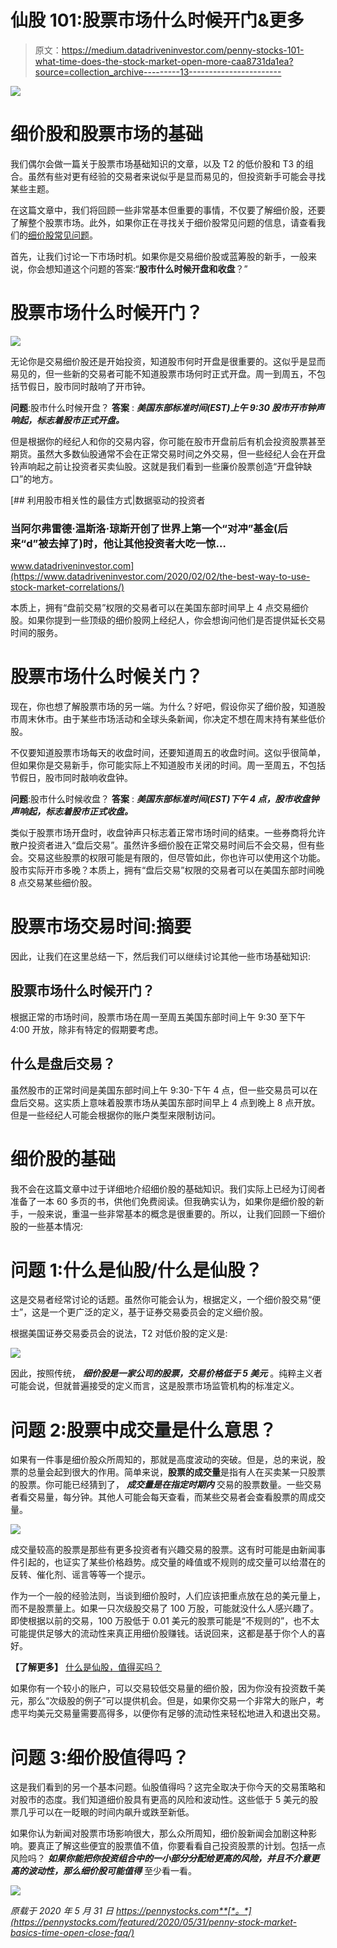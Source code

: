 # 仙股 101:股票市场什么时候开门&更多

> 原文：<https://medium.datadriveninvestor.com/penny-stocks-101-what-time-does-the-stock-market-open-more-caa8731da1ea?source=collection_archive---------13----------------------->

![](img/554f3c81735946fab0487681185acfe7.png)

# 细价股和股票市场的基础

我们偶尔会做一篇关于股票市场基础知识的文章，以及 T2 的低价股和 T3 的组合。虽然有些对更有经验的交易者来说似乎是显而易见的，但投资新手可能会寻找某些主题。

在这篇文章中，我们将回顾一些非常基本但重要的事情，不仅要了解细价股，还要了解整个股票市场。此外，如果你正在寻找关于细价股常见问题的信息，请查看我们的[细价股常见问题](https://pennystocks.com/featured/2019/10/19/penny-stock-basics-frequently-asked-questions-faq/)。

首先，让我们讨论一下市场时机。如果你是交易细价股或蓝筹股的新手，一般来说，你会想知道这个问题的答案:“**股市什么时候开盘和收盘**？”

# 股票市场什么时候开门？

![](img/83ab73612f3a8d37093cc20192f46b0c.png)

无论你是交易细价股还是开始投资，知道股市何时开盘是很重要的。这似乎是显而易见的，但一些新的交易者可能不知道股票市场何时正式开盘。周一到周五，不包括节假日，股市同时敲响了开市钟。

**问题**:股市什么时候开盘？
**答案** : ***美国东部标准时间(EST)上午 9:30 股市开市钟声响起，标志着股市正式开盘。***

但是根据你的经纪人和你的交易内容，你可能在股市开盘前后有机会投资股票甚至期货。虽然大多数仙股通常不会在正常交易时间之外交易，但一些经纪人会在开盘铃声响起之前让投资者买卖仙股。这就是我们看到一些廉价股票创造“开盘钟缺口”的地方。

[](https://www.datadriveninvestor.com/2020/02/02/the-best-way-to-use-stock-market-correlations/) [## 利用股市相关性的最佳方式|数据驱动的投资者

### 当阿尔弗雷德·温斯洛·琼斯开创了世界上第一个“对冲”基金(后来“d”被去掉了)时，他让其他投资者大吃一惊…

www.datadriveninvestor.com](https://www.datadriveninvestor.com/2020/02/02/the-best-way-to-use-stock-market-correlations/) 

本质上，拥有“盘前交易”权限的交易者可以在美国东部时间早上 4 点交易细价股。如果你提到一些顶级的细价股网上经纪人，你会想询问他们是否提供延长交易时间的服务。

# 股票市场什么时候关门？

现在，你也想了解股票市场的另一端。为什么？好吧，假设你买了细价股，知道股市周末休市。由于某些市场活动和全球头条新闻，你决定不想在周末持有某些低价股。

不仅要知道股票市场每天的收盘时间，还要知道周五的收盘时间。这似乎很简单，但如果你是交易新手，你可能实际上不知道股市关闭的时间。周一至周五，不包括节假日，股市同时敲响收盘钟。

**问题**:股市什么时候收盘？
**答案** : ***美国东部标准时间(EST)下午 4 点，股市收盘钟声响起，标志着股市正式收盘。***

类似于股票市场开盘时，收盘钟声只标志着正常市场时间的结束。一些券商将允许散户投资者进入“盘后交易”。虽然许多细价股在正常交易时间后不会交易，但有些会。交易这些股票的权限可能是有限的，但尽管如此，你也许可以使用这个功能。股市实际开市多晚？本质上，拥有“盘后交易”权限的交易者可以在美国东部时间晚 8 点交易某些细价股。

# 股票市场交易时间:摘要

因此，让我们在这里总结一下，然后我们可以继续讨论其他一些市场基础知识:

## 股票市场什么时候开门？

根据正常的市场时间，股票市场在周一至周五美国东部时间上午 9:30 至下午 4:00 开放，除非有特定的假期要考虑。

## 什么是盘后交易？

虽然股市的正常时间是美国东部时间上午 9:30-下午 4 点，但一些交易员可以在盘后交易。这实质上意味着股票市场从美国东部时间早上 4 点到晚上 8 点开放。但是一些经纪人可能会根据你的账户类型来限制访问。

# 细价股的基础

我不会在这篇文章中过于详细地介绍细价股的基础知识。我们实际上已经为订阅者准备了一本 60 多页的书，供他们免费阅读。但我确实认为，如果你是细价股的新手，一般来说，重温一些非常基本的概念是很重要的。所以，让我们回顾一下细价股的一些基本情况:

# 问题 1:什么是仙股/什么是仙股？

这是交易者经常讨论的话题。虽然你可能会认为，根据定义，一个细价股交易“便士”，这是一个更广泛的定义，基于证券交易委员会的定义细价股。

根据美国证券交易委员会的说法，T2 对低价股的定义是:

![](img/3e33ccf263c9e0c4968764484190a163.png)

因此，按照传统， ***细价股是一家公司的股票，交易价格低于 5 美元*** 。纯粹主义者可能会说，但就普遍接受的定义而言，这是股票市场监管机构的标准定义。

# 问题 2:股票中成交量是什么意思？

如果有一件事是细价股众所周知的，那就是高度波动的突破。但是，总的来说，股票的总量会起到很大的作用。简单来说，**股票的成交量**是指有人在买卖某一只股票的股票。你可能已经猜到了， ***成交量是在指定时期内*** 交易的股票数量。一些交易者看交易量，每分钟。其他人可能会每天查看，而某些交易者会查看股票的周成交量。

![](img/bf6415fe4802bba0608c3ceb049d6447.png)

成交量较高的股票是那些有更多投资者有兴趣交易的股票。这有时可能是由新闻事件引起的，也证实了某些价格趋势。成交量的峰值或不规则的成交量可以给潜在的反转、催化剂、谣言等等一个提示。

作为一个一般的经验法则，当谈到细价股时，人们应该把重点放在总的美元量上，而不是股票量上。如果一只次级股交易了 100 万股，可能就没什么人感兴趣了。即使根据以前的交易，100 万股低于 0.01 美元的股票可能是“不规则的”，也不太可能提供足够大的流动性来真正用细价股赚钱。话说回来，这都是基于你个人的喜好。

**【了解更多】** [什么是仙股，值得买吗？](https://pennystocks.com/featured/2019/10/27/what-are-penny-stocks-worth-buying/)

如果你有一个较小的账户，可以交易较低交易量的细价股，因为你没有投资数千美元，那么“次级股的例子”可以提供机会。但是，如果你交易一个非常大的账户，考虑平均美元交易量需要高得多，以便你有足够的流动性来轻松地进入和退出交易。

# 问题 3:细价股值得吗？

这是我们看到的另一个基本问题。仙股值得吗？这完全取决于你今天的交易策略和对股市的态度。我们知道细价股具有更高的风险和波动性。这些低于 5 美元的股票几乎可以在一眨眼的时间内飙升或跌至新低。

如果你认为新闻对股票市场影响很大，那么众所周知，细价股新闻会加剧这种影响。要真正了解这些便宜的股票值不值，你要看看自己投资股票的计划。包括一点风险吗？ ***如果你能把你投资组合中的一小部分分配给更高的风险，并且不介意更高的波动性，那么细价股可能值得*** 至少看一看。

![](img/82cf5c8ef6d701055b90096ae4b91540.png)

*原载于 2020 年 5 月 31 日 https://pennystocks.com**[*。*](https://pennystocks.com/featured/2020/05/31/penny-stock-market-basics-time-open-close-faq/)*